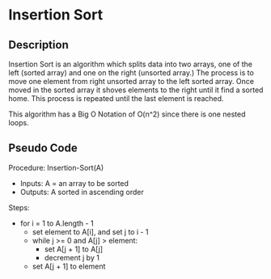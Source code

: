 # Insertion Sort

## Description

Insertion Sort is an algorithm which splits data into two arrays, one of the left (sorted array) and one on the right (unsorted array.) The process is to move one element from right unsorted array to the left sorted array. Once moved in the sorted array it shoves elements to the right until it find a sorted home. This process is repeated until the last element is reached.

This algorithm has a Big O Notation of O(n^2) since there is one nested loops.

## Pseudo Code

Procedure: Insertion-Sort(A)

- Inputs: A = an array to be sorted
- Outputs: A sorted in ascending order

Steps:

- for i = 1 to A.length - 1
	- set element to A[i], and set j to i - 1
	- while j >= 0 and A[j] > element:
		- set A[j + 1] to A[j]
		- decrement j by 1
	- set A[j + 1] to element
	
	
